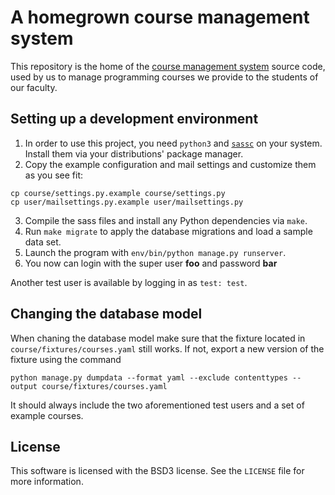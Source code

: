 # A homegrown course management system

This repository is the home of the [course management system](https://www.ifsr.de/kurse) source code, used by us to manage programming courses we provide to the students of our faculty.

## Setting up a development environment

1. In order to use this project, you need `python3` and [`sassc`](https://github.com/sass/sassc) on your system. Install them via your distributions' package manager.
2. Copy the example configuration and mail settings and customize them as you see fit:
```
cp course/settings.py.example course/settings.py
cp user/mailsettings.py.example user/mailsettings.py
```
3. Compile the sass files and install any Python dependencies via `make`.
3. Run `make migrate` to apply the database migrations and load a sample data set.
4. Launch the program with `env/bin/python manage.py runserver`.
5. You now can login with the super user **foo** and password **bar**

Another test user is available by logging in as `test: test`.

## Changing the database model

When chaning the database model make sure that the fixture located in `course/fixtures/courses.yaml` still works.
If not, export a new version of the fixture using the command
```
python manage.py dumpdata --format yaml --exclude contenttypes --output course/fixtures/courses.yaml
```
It should always include the two aforementioned test users and a set of example courses.

## License

This software is licensed with the BSD3 license. See the `LICENSE` file for more information.

